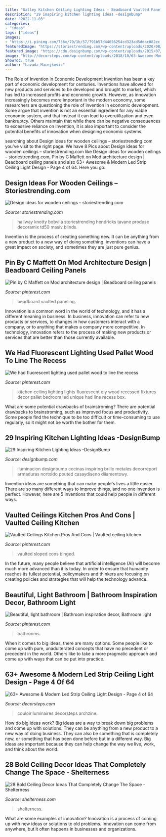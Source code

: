 ```yaml
---
title: "Galley Kitchen Ceiling Lighting Ideas - Beadboard Vaulted Paneling"
description: "29 inspiring kitchen lighting ideas -designbump"
date: "2022-11-03"
categories:
- "ideas"
tags: ["ideas"]
images:
- "https://i.pinimg.com/736x/79/1b/57/791b57d44056254cd323ad5ddac082ec.jpg"
featuredImage: "https://storiestrending.com/wp-content/uploads/2020/08/design-ideas-for-wooden-ceilings.jpg"
featured_image: "https://cdn.designbump.com/wp-content/uploads/2015/07/LED-Kitchen-Lighting-Ideas.jpg"
image: "http://decorsteps.com/wp-content/uploads/2018/10/63-Awesome-Modern-Led-Strip-Ceiling-Light-Design-04.jpg"
ShowToc: true
author: "Lavada Macejkovic"
---
```



The Role of Invention in Economic Development
Invention has been a key part of economic development for centuries. Inventions have allowed for new products and services to be developed and brought to market, which has led to increased profits and economic growth. 
However, as innovation increasingly becomes more important in the modern economy, some researchers are questioning the role of invention in economic development. Some argue that invention is not an essential ingredient for any viable economic system, and that instead it can lead to overutilization and even bankruptcy. Others maintain that while there can be negative consequences to excessive reliance on invention, it is also important to consider the potential benefits of innovation when designing economic systems.

	

		
searching about Design ideas for wooden ceilings – storiestrending.com you've visit to the right page. We have 8 Pics about Design ideas for wooden ceilings – storiestrending.com like Design ideas for wooden ceilings – storiestrending.com, Pin by C Maffett on Mod architecture design | Beadboard ceiling panels and also 63+ Awesome &amp; Modern Led Strip Ceiling Light Design - Page 4 of 64. Here you go:
		
    
## Design Ideas For Wooden Ceilings – Storiestrending.com

<img loading=lazy src="https://storiestrending.com/wp-content/uploads/2020/08/design-ideas-for-wooden-ceilings.jpg" onerror="this.onerror=null;this.src='https://tse3.mm.bing.net/th?id=OIP.2680y1kCZOZGTgU3kRZAkgHaJ4&amp;pid=15.1';" alt="Design ideas for wooden ceilings – storiestrending.com">

_Source: storiestrending.com_

>hallway knotty bobvila storiestrending hendricks tavane produse decoramix td50 masiv blinds. 

	

Invention is the process of creating something new. It can be anything from a new product to a new way of doing something. inventions can have a great impact on society, and sometimes they are just pure genius.

    
## Pin By C Maffett On Mod Architecture Design | Beadboard Ceiling Panels

<img loading=lazy src="https://i.pinimg.com/736x/55/60/e8/5560e87dfc4ecf6d1c1b613b60f7162b--trim-work-all-white.jpg" onerror="this.onerror=null;this.src='https://tse2.mm.bing.net/th?id=OIP.OWCXWBRisaoOykICn2Al4QHaNK&amp;pid=15.1';" alt="Pin by C Maffett on Mod architecture design | Beadboard ceiling panels">

_Source: pinterest.com_

>beadboard vaulted paneling. 

	

Innovation is a common word in the world of technology, and it has a different meaning in business. In business, innovation can refer to new products or services, to changes in how customers interact with a company, or to anything that makes a company more competitive. In technology, innovation refers to the process of making new products or services that are better than those currently available.

    
## We Had Fluorescent Lighting Used Pallet Wood To Line The Recess

<img loading=lazy src="https://i.pinimg.com/736x/19/25/b5/1925b5b0d71ea55655827ed05297a747.jpg" onerror="this.onerror=null;this.src='https://tse1.mm.bing.net/th?id=OIP.6v31xExsnE_o_xPI104vLgHaJ3&amp;pid=15.1';" alt="We had fluorescent lighting used pallet wood to line the recess">

_Source: pinterest.com_

>kitchen ceiling lighting lights fluorescent diy wood recessed fixtures decor pallet bedroom led unique had line recess box. 

	

What are some potential drawbacks of brainstroming?
There are potential drawbacks to brainstroming, such as improved focus and productivity. Some people find the technique to be too difficult or time-consuming to use regularly, so it might not be worth the bother for them.

    
## 29 Inspiring Kitchen Lighting Ideas -DesignBump

<img loading=lazy src="https://cdn.designbump.com/wp-content/uploads/2015/07/LED-Kitchen-Lighting-Ideas.jpg" onerror="this.onerror=null;this.src='https://tse2.mm.bing.net/th?id=OIP.V1UR_t_Be88gz1I2YV6OOgHaFj&amp;pid=15.1';" alt="29 Inspiring Kitchen Lighting Ideas -DesignBump">

_Source: designbump.com_

>iluminacion designbump cocinas inspiring brillo metales decorreport armaduras nortoldo pouted casaydiseno diiamentowy. 

	

Invention ideas are something that can make people's lives a little easier. There are so many different ways to improve things, and no one invention is perfect. However, here are 5 inventions that could help people in different ways.

    
## Vaulted Ceilings Kitchen Pros And Cons | Vaulted Ceiling Kitchen

<img loading=lazy src="https://i.pinimg.com/736x/79/1b/57/791b57d44056254cd323ad5ddac082ec.jpg" onerror="this.onerror=null;this.src='https://tse1.mm.bing.net/th?id=OIP.NIoGtaI96VKSAdI-ctKtjQHaMd&amp;pid=15.1';" alt="Vaulted Ceilings Kitchen Pros And Cons | Vaulted ceiling kitchen">

_Source: pinterest.com_

>vaulted sloped cons binged. 

	

In the future, many people believe that artificial intelligence (AI) will become much more advanced than it is today. In order to ensure that humanity reaches its fullest potential, policymakers and thinkers are focusing on creating policies and strategies that will help the technology advance.

    
## Beautiful, Light Bathroom | Bathroom Inspiration Decor, Bathroom Light

<img loading=lazy src="https://i.pinimg.com/736x/fc/60/30/fc6030ff75d73eddf50277dd5a175fff.jpg" onerror="this.onerror=null;this.src='https://tse3.mm.bing.net/th?id=OIP.8zphOGrQtZpglr5WYszV9gHaLH&amp;pid=15.1';" alt="Beautiful, light bathroom | Bathroom inspiration decor, Bathroom light">

_Source: pinterest.com_

>bathrooms. 

	

When it comes to big ideas, there are many options. Some people like to come up with pure, unadulterated concepts that have no precedent or precedent in the world. Others like to take a more pragmatic approach and come up with ways that can be put into practice. 

    
## 63+ Awesome &amp; Modern Led Strip Ceiling Light Design - Page 4 Of 64

<img loading=lazy src="http://decorsteps.com/wp-content/uploads/2018/10/63-Awesome-Modern-Led-Strip-Ceiling-Light-Design-04.jpg" onerror="this.onerror=null;this.src='https://tse3.mm.bing.net/th?id=OIP.AJX8u5yYy_Oz7s68WH7ABwHaLL&amp;pid=15.1';" alt="63+ Awesome &amp; Modern Led Strip Ceiling Light Design - Page 4 of 64">

_Source: decorsteps.com_

>couloir luminaires decorsteps archzine. 

	

How do big ideas work?
Big ideas are a way to break down big problems and come up with solutions. They can be anything from a new product to a new way of doing business. They can also be something that is completely new, or something that has been done before but in a different way. Big ideas are important because they can help change the way we live, work, and think about the world.

    
## 28 Bold Ceiling Decor Ideas That Completely Change The Space - Shelterness

<img loading=lazy src="https://i.shelterness.com/2016/05/turquoise-entryway-ceiling.jpg" onerror="this.onerror=null;this.src='https://tse1.mm.bing.net/th?id=OIP.BHfOw2wOsgLoGcLDTuFLngHaK_&amp;pid=15.1';" alt="28 Bold Ceiling Decor Ideas That Completely Change The Space - Shelterness">

_Source: shelterness.com_

>shelterness. 

	

What are some examples of innovation?
Innovation is a process of coming up with new ideas or solutions to old problems. Innovation can come from anywhere, but it often happens in businesses and organizations.

